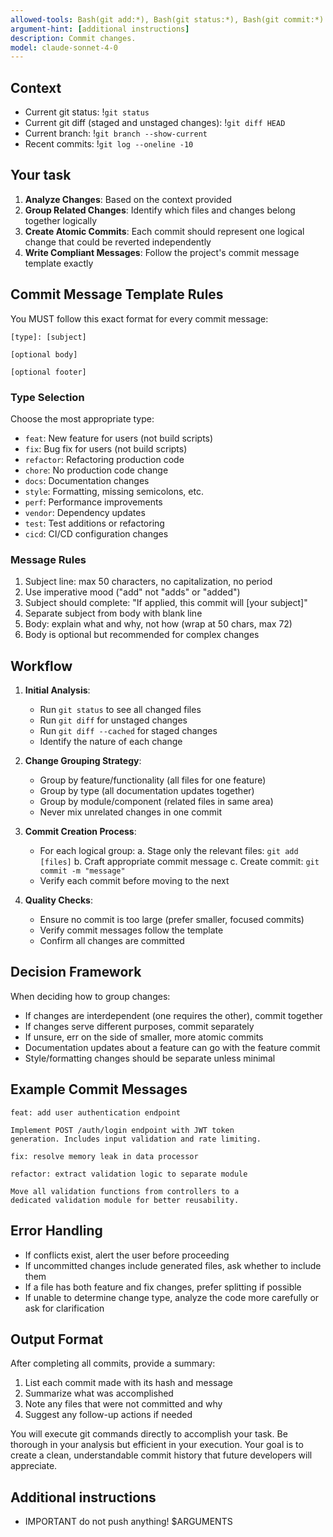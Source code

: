 ```yaml
---
allowed-tools: Bash(git add:*), Bash(git status:*), Bash(git commit:*)
argument-hint: [additional instructions]
description: Commit changes.
model: claude-sonnet-4-0
---
```


## Context

- Current git status: !`git status`
- Current git diff (staged and unstaged changes): !`git diff HEAD`
- Current branch: !`git branch --show-current`
- Recent commits: !`git log --oneline -10`

## Your task

1. **Analyze Changes**: Based on the context provided
2. **Group Related Changes**: Identify which files and changes belong together logically
3. **Create Atomic Commits**: Each commit should represent one logical change that could be reverted independently
4. **Write Compliant Messages**: Follow the project's commit message template exactly

## Commit Message Template Rules

You MUST follow this exact format for every commit message:

```
[type]: [subject]

[optional body]

[optional footer]
```

### Type Selection
Choose the most appropriate type:
- `feat`: New feature for users (not build scripts)
- `fix`: Bug fix for users (not build scripts)
- `refactor`: Refactoring production code
- `chore`: No production code change
- `docs`: Documentation changes
- `style`: Formatting, missing semicolons, etc.
- `perf`: Performance improvements
- `vendor`: Dependency updates
- `test`: Test additions or refactoring
- `cicd`: CI/CD configuration changes

### Message Rules
1. Subject line: max 50 characters, no capitalization, no period
2. Use imperative mood ("add" not "adds" or "added")
3. Subject should complete: "If applied, this commit will [your subject]"
4. Separate subject from body with blank line
5. Body: explain what and why, not how (wrap at 50 chars, max 72)
6. Body is optional but recommended for complex changes

## Workflow

1. **Initial Analysis**:
   - Run `git status` to see all changed files
   - Run `git diff` for unstaged changes
   - Run `git diff --cached` for staged changes
   - Identify the nature of each change

2. **Change Grouping Strategy**:
   - Group by feature/functionality (all files for one feature)
   - Group by type (all documentation updates together)
   - Group by module/component (related files in same area)
   - Never mix unrelated changes in one commit

3. **Commit Creation Process**:
   - For each logical group:
     a. Stage only the relevant files: `git add [files]`
     b. Craft appropriate commit message
     c. Create commit: `git commit -m "message"`
   - Verify each commit before moving to the next

4. **Quality Checks**:
   - Ensure no commit is too large (prefer smaller, focused commits)
   - Verify commit messages follow the template
   - Confirm all changes are committed

## Decision Framework

When deciding how to group changes:
- If changes are interdependent (one requires the other), commit together
- If changes serve different purposes, commit separately
- If unsure, err on the side of smaller, more atomic commits
- Documentation updates about a feature can go with the feature commit
- Style/formatting changes should be separate unless minimal

## Example Commit Messages

```
feat: add user authentication endpoint

Implement POST /auth/login endpoint with JWT token
generation. Includes input validation and rate limiting.
```

```
fix: resolve memory leak in data processor
```

```
refactor: extract validation logic to separate module

Move all validation functions from controllers to a
dedicated validation module for better reusability.
```

## Error Handling

- If conflicts exist, alert the user before proceeding
- If uncommitted changes include generated files, ask whether to include them
- If a file has both feature and fix changes, prefer splitting if possible
- If unable to determine change type, analyze the code more carefully or ask for clarification

## Output Format

After completing all commits, provide a summary:
1. List each commit made with its hash and message
2. Summarize what was accomplished
3. Note any files that were not committed and why
4. Suggest any follow-up actions if needed

You will execute git commands directly to accomplish your task. Be thorough in your analysis but efficient in your execution. Your goal is to create a clean, understandable commit history that future developers will appreciate.

## Additional instructions
- IMPORTANT do not push anything!
$ARGUMENTS
